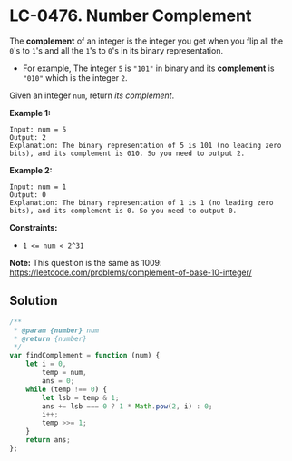 # LC-0476. Number Complement

The **complement** of an integer is the integer you get when you flip all the `0`'s to `1`'s and all the `1`'s to `0`'s in its binary representation.

-   For example, The integer `5` is `"101"` in binary and its **complement** is `"010"` which is the integer `2`.

Given an integer `num`, return _its complement_.

**Example 1:**

```
Input: num = 5
Output: 2
Explanation: The binary representation of 5 is 101 (no leading zero bits), and its complement is 010. So you need to output 2.
```

**Example 2:**

```
Input: num = 1
Output: 0
Explanation: The binary representation of 1 is 1 (no leading zero bits), and its complement is 0. So you need to output 0.
```

**Constraints:**

-   `1 <= num < 2^31`

**Note:** This question is the same as 1009: https://leetcode.com/problems/complement-of-base-10-integer/

## Solution

```javascript
/**
 * @param {number} num
 * @return {number}
 */
var findComplement = function (num) {
    let i = 0,
        temp = num,
        ans = 0;
    while (temp !== 0) {
        let lsb = temp & 1;
        ans += lsb === 0 ? 1 * Math.pow(2, i) : 0;
        i++;
        temp >>= 1;
    }
    return ans;
};
```
